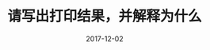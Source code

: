 ---
title: 请写出打印结果，并解释为什么
date: 2017-12-02
sidebarDepth: 0
tags:
- 笔试
- 打印结果
categories:
- 面试题
isShowComments: true
---